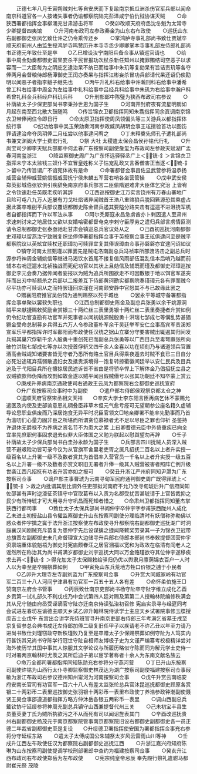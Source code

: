 <!-- { "loadSidebar": true } -->
　　正德七年八月壬寅朔贼刘七等自安庆而下复踰南京抵瓜洲杀伤官军兵部以闻命南京科道官各一人按诸失事者仍谕都察院陆完彭泽咸宁伯仇钺协谋灭贼
　　○命狭西署都指挥佥事柳涌充甘肃游击将军
　　○癸卯改顺天府府丞沈冬魁为太常寺少卿提督四夷馆
　　○升河南布政司左参政秦金为山东右布政使
　　○巡抚山东右副都御史张凤乞致仕许之仍令乘传还乡
　　○掌鸿胪寺事礼部尚书致仕贾斌卒  顺天府蓟州人由监生授鸿胪寺鸣赞历升本寺寺丞少卿卿掌本寺事礼部左侍郎礼部尚书正德元年致仕至是卒　　○乙巳增设汝宁南阳兵备佥事从镇巡官请也
　　○给事中周金劾奏都御史甯杲妄杀平民冒报功次杖杀新任知州以掩罪贿结司空恶子以求容而一二大臣每为之阴庇乞逮治杲不纳已而给事中朱玑等复劾杲有旨诘责玑等各夺俸两月会督粮侍郎杨潭御史王闰亦奏杲与指挥江彬妄杀冒功兵部请代杲还诏仍俟勘明以闻恶子者指李鐩子继先也
　　○丙午升礼科右给事中许瀚刑科右给事中潘希曾工科右给事中周金为左给事中礼科给事中吕经兵科给事中朱玑为右给事中瀚户科希曾礼科金兵科经户科玑兵科
　　○升刑部郎中陈璧为狭西布政司右参议
　　○补荫故太子少保吏部尚书李秉孙世恩为国子生
　　○河南开封府夜有流星明朗如月起东南至西北散大鼓随鸣　　○传旨锦衣卫都指挥同知朱翥指挥同余寘调南京锦衣卫带俸闲住令即日行
　　○命太原卫指挥使周凤领偏头等三关游兵以都指挥体统行事
　　○纪功给事中吴玉荣劾奏河南参政臧凤胡玥佥事王玹擅验首功以图饬罪请逮治命夺凤玥俸二月玹尝以他事逮问宥之
　　○丁未释奠先师孔子遣礼部尚书兼文渊阁大学士费宏行礼
　　○祭  大社  太稷遣太保会昌侯孙铭代行礼
　　○升尚宝司少卿李天赋兵部郎中何孟春广东按察司副使詹玺为布政司左参政天赋湖广孟春河南玺浙江
　　○降监察御史周广为广东怀远驿驿丞广上＜锍-釒＞言锦衣卫指挥未宁本太监钱三奴仆不宜冒皇姓称义子怙宠乱政又言番僧害正当逐＜锍-釒＞留中乃传旨谓广不谙宪体故有是命
　　○命署都督佥事昌佐显武营参将温恭扬威营金辅伸威营姚信振威营抚宁侯朱麟五军营右哨各坐营管操
　　○戊申武安侯郑英彭城伯张钦俱引疾辞免南京府事兵部言二臣偷隋避难非大臣体乞究治  上皆宥之令钦速赴任英既老疾听其辞
　　○江西巡按御史江万实言饶州有万春山寨地广且险可屯八九万人近屡有刀戈吐焰诸异闻贼首王浩八重赂狼兵脱回箬源恐其乘虚占据此寨卒难削平兵部议覆诏都御史陈金督兵遏其要隘分路夹击有逗遛不进沮挠军机者自都指挥而下许以军法从事
　　○阿尔秃厮寇永昌急虏酋亦卜剌因遣人至肃州求速剌讨来之地居住又欲以女婚哈密都督奄克孛剌守臣厚劳之遣归兵部言虏情叵测请令总制都御史张泰亟驰赴甘肃会镇巡总兵官议处从之　　○己酉初巡抚河南都御史邓璋以留燕汝宁致贼复炽坐停俸署都指挥佥事于英按察佥事王玹俱逮问至是贼平都察院议以英玹宜赎杖还职璋功可赎罪宜复其俸误璋由佥事孙磐磐亦宜逮问诏如议
　　○镇守河南太监甄墐以罪罢先是贼屯洛南副总兵冯祯率所部渡洛击之副总兵时源参将神周金辅姚信等继进马渴饮水首尾不接复值风雨部伍混乱信本后哨乃越而前辅本右哨逗遛水北祯独战而死纪功官以其状上且劾信及辅既而瑾及都御史邓璋巡按御史李元会奏乃据传闻者妄报以为贼为追兵所围欲走不可因散银于地以饵官军遂突阵而出刃中祯额杀之兵部以二报差互下侍郎黄珂勘实都察院奏瑾璋元各有罪而贼今尽平功亦可赎诏从之而特罢瑾回京瑾在河南颇安静中官怒其不与已故缘此罢之
　　○赠襄阳府推官吴伯钧为通判赐祭以死于城也
　　○罢永平等城守备署都指挥佥事单聚以罢软失职也
　　○江西总制都御史陈金及副总兵张勇以余干姚源洞贼平来献捷赐敕奖励金赏银三十两纻丝三表里勇银十两纻丝二表里奏捷者升赏如例仍令纪功官查勘有功官军并死事者以闻初姚源贼殷勇十洪瑞七邹成七等傋乱势甚猖獗金受命总制募乡兵得五六万人令参政董朴军余干吴廷举军安仁佥事高宾军贵溪郑宣军乐平都指挥许时军鄱阳而布政使任汉统之据山立寨分守要害贼出辄遏其归间发兵捣其巢穴俘斩千余人殷勇十重创死已而副总兵张勇等以广西目兵至毒弩蹶张所向破竹洪瑞七邹成七等亦以次授首俘斩又四千余人金喜以功在顷刻乃与诸道领兵官置酒高会贼觇知诸要害皆无守者乃悉所有赂土官目兵得乘夜遁去时贼不食已三日自分必死沿途辄弃孺弱散遣妇女及抵贵溪境得一饱复转掠衢徽间廷举以安仁民兵及目兵追及于弋阳目兵所在攘掠居民遮诉皆不省由是将骄卒悍上下解体金乃倡招抚立县之议贼欲款师伪降而攻剽如故金遂以贼平闻且假贼僣号以张其功朝廷不知卒蒙上赏云
　　○庚戌升养病南京通政使司右通政王云凤为都察院右佥都御史巡抚宣府
　　○升广东按察司佥事时中为副使
　　○遣户部右侍郎侯观祭京都太仓之神
　　○遣顺天府官祭宋丞相文天祥　　○辛亥大学士李东阳言臣再病乞休不蒙赐允遣医及内使及吏部谕意恩礼稠叠臣非草木但元气愈亏痊可无望朝参公座名籍久虚辅导论思职业俱废而乃深居饱食无异平时况臣官领文□地亲卿署不能率先勤事而乃首为滥叨们心量力固非臣之所堪而所谓贪位慕禄者尤不足以尽臣之罪也仰祈  圣鉴持许退休无爵禄不为养病之资名节不为患大之累  上曰卿耆德元臣中外倚重疾已向全宜率先庶职何事固求退去似非大臣体国之义勉为朕起以慰舆望勿再辞
　　○壬子补荫故太子少保兵部尚书白圭孙永龄为国子生
　　○兵部言四川抚贼人员深入贼营不避艰险功皆可录今议为从官旗军舍里老吏胥之属凡招抚二百名以上者升实授一级百名以上升署一级不及数者赏其为首倡率入营官员一千名以上者升实授一级五百名以上升署一级不及数者亦赏文职旧无署者升俸一级其入贼营被害者照阵亡例升级世袭江西凡招抚有功者升赏亦如之报可
　　○癸丑升浙江严州府同知尹灏为广东按察司佥事
　　○谪户部主事曹琥为云南寻甸军民府通判御史周广既得罪琥上＜锍-釒＞救之内批谓其朋比调外任吏部拟河南府不允乃改寻甸琥后升广信府同知佐邵甚有声时逆濠征茶镇守中官取葛布以入贡为名郡受扰苦甚琥请于上官皆裁抑之民少有所恃琥才可大用寻升守巩昌而死知者惜之　　○命肃州卫都指挥同知董杰掌狭西行都司事
　　○致仕太子太保兵部尚书阎仲宇卒仲宇字参甫狭西陇州人成化乙未进士初授盐山县令擢监察御史升山东按察司副使分理临清时有妖僧称弥勒佛以惑众者仲宇擒之寘于法升浙江按察使左布政使寻升都察院右副都御史巡抚湖广时洞庭襄汉间剧贼充斥苗复为患仲宇先后设谋擒之捷闻降敕奖劳录其一子为锦衣卫冠带总旗晋左副都御史未几命督理宣大边储寻升兵部右侍郎本部尚书奉敕提督团营仲宇资禀端重体貌魁梧为御史时宪庙颇眷汪之居官涃福以宽和为政故在临清有阎老人之谣然所在称治其为尚书甫满岁都御史刘宇巡抚大同以万金赂瑾欲夺其位仲宇遂移疾求去再＜锍-釒＞得允加太子太保赐敕给驿归仍优以舆隶月廪荫锦衣百户一人时人以为幸至是卒赐祭葬如例
　　○甲寅免山东兵荒地方牲口价银之逋于小民者
　　○乙卯升大理寺左寺副刘蓝为广东按察司佥事
　　○升赏大同臧家岭有功官军二百三十八人河间宁津县有功官军一百五十五人各有差
　　○命怀柔伯施王□赞南京左府佥书管事
　　○丙辰致仕南京吏部尚书杨守阯卒守阯字维立成化乙酉乡贡第一试礼部久不利戊戌乃中会试第四人廷对赐及第第二人授翰林院编修秩满会其从兄守随由府丞受诬谪官守阯亦迁南京侍读弘治初召修  宪庙实录寻与经筵同考会试进左春坊左谕德主顺天乡试乙卯升翰林院侍读学士主应天乡试署院事修玉牒授庶吉士业戊午  东宫出合讲学充侍班官寻升南京吏部右侍郎三年考满乞省墓壬戌至京复留参总会典书成迁左侍郎加俸二级复旧任甲子以疾请老不许乙丑以年至力请乃进尚书致仕刘瑾窃政夺新秩瑾败乃复至是卒赠太子少保赐祭葬如例守阯为人笃实内行甚饬其兄尚书守陈学行冠世守阯自相师友博极子史为文谨严编纂考校极精详尝对海外使历举其国中事其人惊服其文学论议与所履历略似守陈而同为解元学士吏侍一时对署两京翰林时尤羡之其所启迪子弟以宦学著称者十余人为东南文献名族云
　　○命万全都司署都指挥同知陈勋充右参将分守燕河营
　　○丁巳升山东按察司副使许铭为山西行太仆寺卿监察御史林茂达为湖广按察司副使福建按察司佥事叚敏为浙江布政司右参议德州知州甯河为河南按察司佥事
　　○戊午升赏云南临安府安南长官司有功官军一百六十八人有差太监张纶总兵官沐昆巡抚都御史顾原各赏银二十两彩币二表里巡按御史张羽银十两彩币一表里布政使丁养浩参政钟渤副使聂贤王昊佥事邵遵道都指挥方略方仲沐岳各银五两彩币一表里
　　○调山西副总兵戴钦协守延绥参将神周充副总兵镇守山西兼提督代州三关
　　○己未初宝丰县生员董英妻丁氏为贼所执欲污之不从而死有司以闻诏旌表其门
　　○辛酉改巡抚贵州右副都御史杨茂元于南京都察院管事南京都察院旧设右都御史副都御史各一员正德二年裁省副都御史至是复设　　○升绥德卫署指挥使安国为署都指挥佥事充右参将分守延绥东路
　　○遣太子太傅成国公朱辅祭太岁风云雷雨山川等神
　　○壬戌升江西左布政使任汉为都察院右副都御史巡抚江西
　　○升浙江嘉兴府知府陈琳为山东按察司副使提调学校刑部署郎中查约为福建按察司佥事
　　○癸亥升江西布政司右布政使郑岳为左布政使
　　○宪宗纯皇帝忌辰  奉先殿行祭礼遣驸马都尉崔元祭  茂陵
